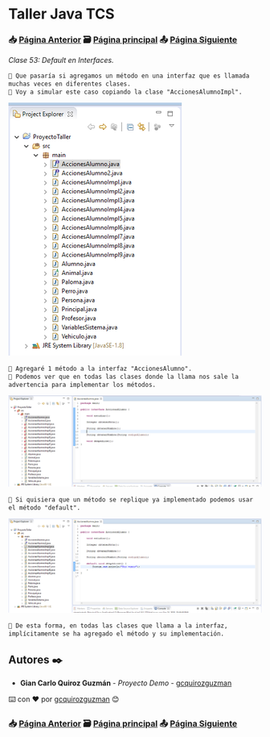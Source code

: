 # Taller Java TCS
### 📥 [Página Anterior](https://github.com/gcquirozguzman/java-tcs-202001/tree/VINT100001) 🗃️ [Página principal](https://github.com/gcquirozguzman/java-tcs-202001) 📤 [Página Siguiente](https://github.com/gcquirozguzman/java-tcs-202001/tree/ICLC100001)

_Clase 53: Default en Interfaces._

```
📢 Que pasaría si agregamos un método en una interfaz que es llamada muchas veces en diferentes clases. 
📢 Voy a simular este caso copiando la clase "AccionesAlumnoImpl".
```

![Error: imagen no ha sido cargada](https://github.com/gcquirozguzman/java-tcs-202001/blob/master/imagenes/DEI0100001_1.png)

```
📢 Agregaré 1 método a la interfaz "AccionesAlumno".
📢 Podemos ver que en todas las clases donde la llama nos sale la advertencia para implementar los métodos.
```

![Error: imagen no ha sido cargada](https://github.com/gcquirozguzman/java-tcs-202001/blob/master/imagenes/DEI0100001_2.png)

```
📢 Si quisiera que un método se replique ya implementado podemos usar el método "default".
```

![Error: imagen no ha sido cargada](https://github.com/gcquirozguzman/java-tcs-202001/blob/master/imagenes/DEI0100001_3.png)

```
📢 De esta forma, en todas las clases que llama a la interfaz, implícitamente se ha agregado el método y su implementación.
```

## Autores ✒️

* **Gian Carlo Quiroz Guzmán** - *Proyecto Demo* - [gcquirozguzman](https://github.com/gcquirozguzman)

⌨️ con ❤️ por [gcquirozguzman](https://github.com/gcquirozguzman) 😊

### 📥 [Página Anterior](https://github.com/gcquirozguzman/java-tcs-202001/tree/VINT100001) 🗃️ [Página principal](https://github.com/gcquirozguzman/java-tcs-202001) 📤 [Página Siguiente](https://github.com/gcquirozguzman/java-tcs-202001/tree/ICLC100001)
